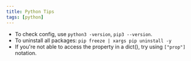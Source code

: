 ```yaml
---
title: Python Tips
tags: [python]
---
```

- To check config, use `python3 -version`, `pip3 --version`.
- To uninstall all packages: `pip freeze | xargs pip uninstall -y`
- If you're not able to access the property in a dict(), try using `["prop"]` notation.
